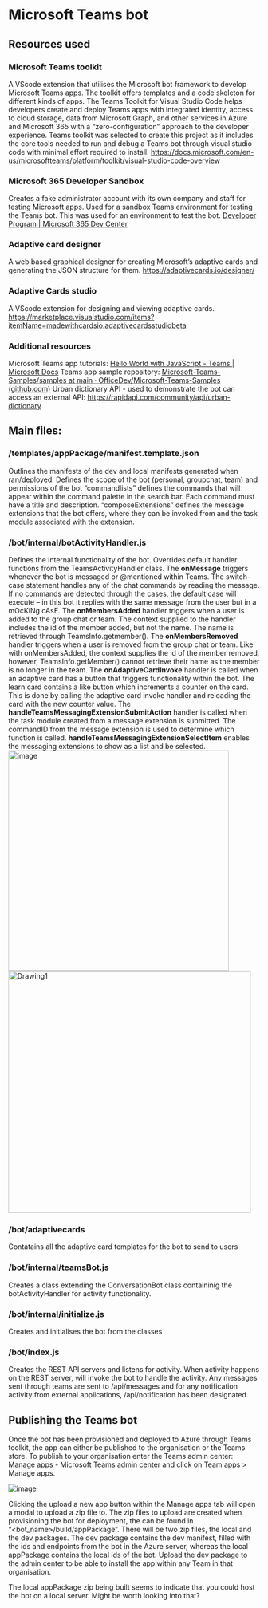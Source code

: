 # Microsoft Teams bot

## Resources used
### Microsoft Teams toolkit
A VScode extension that utilises the Microsoft bot framework to develop Microsoft Teams apps. The toolkit offers templates and a code skeleton for different kinds of apps.
The Teams Toolkit for Visual Studio Code helps developers create and deploy Teams apps with integrated identity, access to cloud storage, data from Microsoft Graph, and other services in Azure and Microsoft 365 with a “zero-configuration” approach to the developer experience.
Teams toolkit was selected to create this project as it includes the core tools needed to run and debug a Teams bot through visual studio code with minimal effort required to install.
https://docs.microsoft.com/en-us/microsoftteams/platform/toolkit/visual-studio-code-overview

### Microsoft 365 Developer Sandbox
Creates a fake administrator account with its own company and staff for testing Microsoft apps. Used for a sandbox Teams environment for testing the Teams bot.
This was used for an environment to test the bot.
[Developer Program | Microsoft 365 Dev Center](https://developer.microsoft.com/en-us/microsoft-365/dev-program)

### Adaptive card designer
A web based graphical designer for creating Microsoft’s adaptive cards and generating the JSON structure for them. 
https://adaptivecards.io/designer/

### Adaptive Cards studio
A VScode extension for designing and viewing adaptive cards. 
https://marketplace.visualstudio.com/items?itemName=madewithcardsio.adaptivecardsstudiobeta

### Additional resources
Microsoft Teams app tutorials: [Hello World with JavaScript - Teams | Microsoft Docs](https://docs.microsoft.com/en-us/microsoftteams/platform/sbs-gs-bot?tabs=vscode%2Cviscode)
Teams app sample repository: [Microsoft-Teams-Samples/samples at main · OfficeDev/Microsoft-Teams-Samples (github.com)](https://github.com/OfficeDev/Microsoft-Teams-Samples/tree/main/samples)
Urban dictionary API - used to demonstrate the bot can access an external API: https://rapidapi.com/community/api/urban-dictionary

## Main files:
### /templates/appPackage/manifest.template.json 
Outlines the manifests of the dev and local manifests generated when ran/deployed. Defines the scope of the bot (personal, groupchat, team) and permissions of the bot
“commandlists” defines the commands that will appear within the command palette in the search bar. Each command must have a title and description.
“composeExtensions” defines the message extensions that the bot offers, where they can be invoked from and the task module associated with the extension.

### /bot/internal/botActivityHandler.js
Defines the internal functionality of the bot. Overrides default handler functions from the TeamsActivityHandler class.
The **onMessage** triggers whenever the bot is messaged or @mentioned within Teams. The switch-case statement handles any of the chat commands by reading the message. If no commands are detected through the cases, the default case will execute – in this bot it replies with the same message from the user but in a mOcKiNg cAsE.
The **onMembersAdded** handler triggers when a user is added to the group chat or team. The context supplied to the handler includes the id of the member added, but not the name. The name is retrieved through TeamsInfo.getmember().
The **onMembersRemoved** handler triggers when a user is removed from the group chat or team. Like with onMembersAdded, the context supplies the id of the member removed, however, TeamsInfo.getMember() cannot retrieve their name as the member is no longer in the team.
The **onAdaptiveCardInvoke** handler is called when an adaptive card has a button that triggers functionality within the bot. The learn card contains a like button which increments a counter on the card. This is done by calling the adaptive card invoke handler and reloading the card with the new counter value.
The **handleTeamsMessagingExtensionSubmitAction** handler is called when the task module created from a message extension is submitted. The commandID from the message extension is used to determine which function is called.
**handleTeamsMessagingExtensionSelectItem** enables the messaging extensions to show as a list and be selected.
<img width="442" alt="image" src="https://user-images.githubusercontent.com/89892673/185564278-72528f90-e0c3-4c89-88d9-fb17fdef62e3.png"><img width="486" alt="Drawing1" src="https://user-images.githubusercontent.com/89892673/185566414-0c64a3ca-e1c8-4c59-9776-1bd7f68b3965.png">

### /bot/adaptivecards
Contatains all the adaptive card templates for the bot to send to users 

### /bot/internal/teamsBot.js
Creates a class extending the ConversationBot class containinig the botActivityHandler for activity functionality.

### /bot/internal/initialize.js
Creates and initialises the bot from the classes

### /bot/index.js
Creates the REST API servers and listens for activity. When activity happens on the REST server, will invoke the bot to handle the activity. Any messages sent through teams are sent to /api/messages and for any notification activity from external applications, /api/notification has been designated.

## Publishing the Teams bot
Once the bot has been provisioned and deployed to Azure through Teams toolkit, the app can either be published to the organisation or the Teams store. To publish to your organisation enter the Teams admin center: Manage apps - Microsoft Teams admin center and click on Team apps > Manage apps. 

 ![image](https://user-images.githubusercontent.com/89892673/185564463-f6e7371a-d560-4ad3-be40-2afe0d1698c0.png)
  
Clicking the upload a new app button within the Manage apps tab will open a modal to upload a zip file to. 
The zip files to upload are created when provisioning the bot for deployment, the can be found in “<bot_name>/build/appPackage”. There will be two zip files, the local and the dev packages. The dev package contains the dev manifest, filled with the ids and endpoints from the bot in the Azure server, whereas the local appPackage contains the local ids of the bot.
Upload the dev package to the admin center to be able to install the app within any Team in that organisation.

The local appPackage zip being built seems to indicate that you could host the bot on a local server. Might be worth looking into that?
